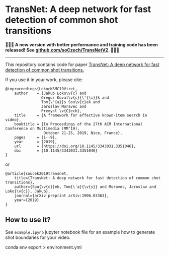# TransNet: A deep network for fast detection of common shot transitions

**:tada::tada::tada: A new version with better performance and training code has been released! See [github.com/soCzech/TransNetV2](https://github.com/soCzech/TransNetV2). :tada::tada::tada:**

---

This repository contains code for paper
[TransNet: A deep network for fast detection of common shot transitions.](https://arxiv.org/abs/1906.03363)

If you use it in your work, please cite:

    @inproceedings{LokocKSMC19Viret,
        author    = {Jakub Loko\v{c} and
                    Gregor Koval\v{c}{\'{\i}}k and
                    Tom{\'{a}}s Sou\v{c}ek and
                    Jaroslav Moravec and
                    Premysl \v{C}ech},
        title     = {A framework for effective known-item search in video},
        booktitle = {In Proceedings of the 27th ACM International Conference on Multimedia (MM’19),
                     October 21-25, 2019, Nice, France},
        pages     = {1--9},
        year      = {2019},
        url       = {https://doi.org/10.1145/3343031.3351046},
        doi       = {10.1145/3343031.3351046}
    }

or

    @article{soucek2019transnet,
        title={TransNet: A deep network for fast detection of common shot transitions},
        author={Sou{\v{c}}ek, Tom{\'a}{\v{s}} and Moravec, Jaroslav and Loko{\v{c}}, Jakub},
        journal={arXiv preprint arXiv:1906.03363},
        year={2019}
    }
    
## How to use it?
See `example.ipynb` jupyter notebook file for an example how to generate shot boundaries for your video.


conda env export > environment.yml